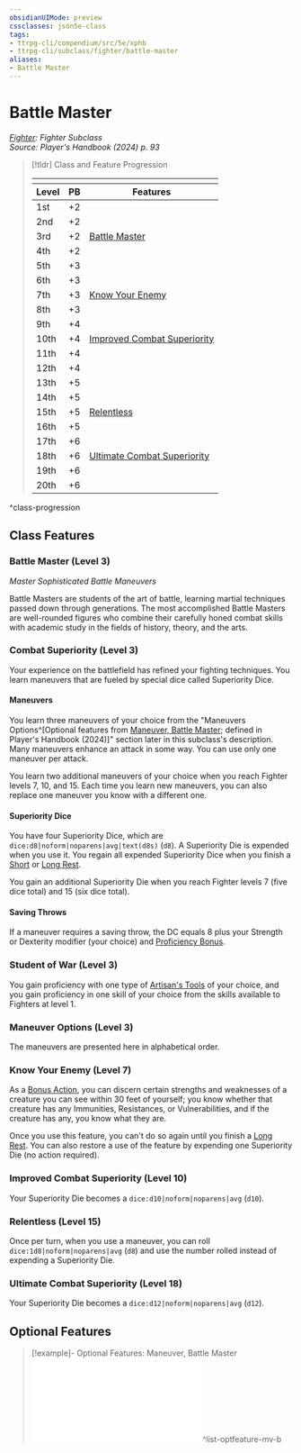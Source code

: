 ```yaml
---
obsidianUIMode: preview
cssclasses: json5e-class
tags:
- ttrpg-cli/compendium/src/5e/xphb
- ttrpg-cli/subclass/fighter/battle-master
aliases:
- Battle Master
---
```

# Battle Master
*[Fighter](./fighter-xphb.md): Fighter Subclass*  
*Source: Player's Handbook (2024) p. 93*  

> [!tldr] Class and Feature Progression
> 
> <table class="class-progression">
> <thead>
> <tr><th colspan='3'></th></tr>
> <tr class="class-progression"><th class"level">Level</th><th class"pb">PB</th><th class"feature">Features</th></tr>
> </thead><tbody>
> <tr class="class-progression"><td class"level">1st</td><td class"pb">+2</td><td class"feature"></td></tr>
> <tr class="class-progression"><td class"level">2nd</td><td class"pb">+2</td><td class"feature"></td></tr>
> <tr class="class-progression"><td class"level">3rd</td><td class"pb">+2</td><td class"feature"><a href='#Battle Master (Level 3)' class='internal-link'>Battle Master</a></td></tr>
> <tr class="class-progression"><td class"level">4th</td><td class"pb">+2</td><td class"feature"></td></tr>
> <tr class="class-progression"><td class"level">5th</td><td class"pb">+3</td><td class"feature"></td></tr>
> <tr class="class-progression"><td class"level">6th</td><td class"pb">+3</td><td class"feature"></td></tr>
> <tr class="class-progression"><td class"level">7th</td><td class"pb">+3</td><td class"feature"><a href='#Know Your Enemy (Level 7)' class='internal-link'>Know Your Enemy</a></td></tr>
> <tr class="class-progression"><td class"level">8th</td><td class"pb">+3</td><td class"feature"></td></tr>
> <tr class="class-progression"><td class"level">9th</td><td class"pb">+4</td><td class"feature"></td></tr>
> <tr class="class-progression"><td class"level">10th</td><td class"pb">+4</td><td class"feature"><a href='#Improved Combat Superiority (Level 10)' class='internal-link'>Improved Combat Superiority</a></td></tr>
> <tr class="class-progression"><td class"level">11th</td><td class"pb">+4</td><td class"feature"></td></tr>
> <tr class="class-progression"><td class"level">12th</td><td class"pb">+4</td><td class"feature"></td></tr>
> <tr class="class-progression"><td class"level">13th</td><td class"pb">+5</td><td class"feature"></td></tr>
> <tr class="class-progression"><td class"level">14th</td><td class"pb">+5</td><td class"feature"></td></tr>
> <tr class="class-progression"><td class"level">15th</td><td class"pb">+5</td><td class"feature"><a href='#Relentless (Level 15)' class='internal-link'>Relentless</a></td></tr>
> <tr class="class-progression"><td class"level">16th</td><td class"pb">+5</td><td class"feature"></td></tr>
> <tr class="class-progression"><td class"level">17th</td><td class"pb">+6</td><td class"feature"></td></tr>
> <tr class="class-progression"><td class"level">18th</td><td class"pb">+6</td><td class"feature"><a href='#Ultimate Combat Superiority (Level 18)' class='internal-link'>Ultimate Combat Superiority</a></td></tr>
> <tr class="class-progression"><td class"level">19th</td><td class"pb">+6</td><td class"feature"></td></tr>
> <tr class="class-progression"><td class"level">20th</td><td class"pb">+6</td><td class"feature"></td></tr>
> </tbody></table>

^class-progression


## Class Features

### Battle Master (Level 3)

*Master Sophisticated Battle Maneuvers*

Battle Masters are students of the art of battle, learning martial techniques passed down through generations. The most accomplished Battle Masters are well-rounded figures who combine their carefully honed combat skills with academic study in the fields of history, theory, and the arts.

### Combat Superiority (Level 3)

Your experience on the battlefield has refined your fighting techniques. You learn maneuvers that are fueled by special dice called Superiority Dice.

#### Maneuvers

You learn three maneuvers of your choice from the "Maneuvers Options^[Optional features from [Maneuver, Battle Master](/3-Mechanics/CLI/lists/list-optfeaturetype-mv-b.md); defined in Player's Handbook (2024)]" section later in this subclass's description. Many maneuvers enhance an attack in some way. You can use only one maneuver per attack.

You learn two additional maneuvers of your choice when you reach Fighter levels 7, 10, and 15. Each time you learn new maneuvers, you can also replace one maneuver you know with a different one.

#### Superiority Dice

You have four Superiority Dice, which are `dice:d8|noform|noparens|avg|text(d8s)` (`d8`). A Superiority Die is expended when you use it. You regain all expended Superiority Dice when you finish a [Short](/3-Mechanics/CLI/variant-rules/short-rest-xphb.md) or [Long Rest](/3-Mechanics/CLI/variant-rules/long-rest-xphb.md).

You gain an additional Superiority Die when you reach Fighter levels 7 (five dice total) and 15 (six dice total).

#### Saving Throws

If a maneuver requires a saving throw, the DC equals 8 plus your Strength or Dexterity modifier (your choice) and [Proficiency Bonus](/3-Mechanics/CLI/variant-rules/proficiency-xphb.md).

### Student of War (Level 3)

You gain proficiency with one type of [Artisan's Tools](/3-Mechanics/CLI/items/artisans-tools-xphb.md) of your choice, and you gain proficiency in one skill of your choice from the skills available to Fighters at level 1.

### Maneuver Options (Level 3)

The maneuvers are presented here in alphabetical order.

### Know Your Enemy (Level 7)

As a [Bonus Action](/3-Mechanics/CLI/variant-rules/bonus-action-xphb.md), you can discern certain strengths and weaknesses of a creature you can see within 30 feet of yourself; you know whether that creature has any Immunities, Resistances, or Vulnerabilities, and if the creature has any, you know what they are.

Once you use this feature, you can't do so again until you finish a [Long Rest](/3-Mechanics/CLI/variant-rules/long-rest-xphb.md). You can also restore a use of the feature by expending one Superiority Die (no action required).

### Improved Combat Superiority (Level 10)

Your Superiority Die becomes a `dice:d10|noform|noparens|avg` (`d10`).

### Relentless (Level 15)

Once per turn, when you use a maneuver, you can roll `dice:1d8|noform|noparens|avg` (`d8`) and use the number rolled instead of expending a Superiority Die.

### Ultimate Combat Superiority (Level 18)

Your Superiority Die becomes a `dice:d12|noform|noparens|avg` (`d12`).

## Optional Features

> [!example]- Optional Features: Maneuver, Battle Master
> ![Maneuver, Battle Master](/3-Mechanics/CLI/lists/list-optfeaturetype-mv-b.md#Maneuver,%20Battle%20Master)
^list-optfeature-mv-b
